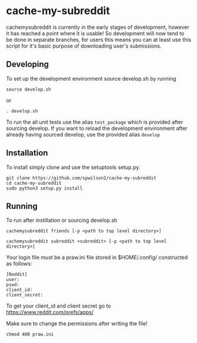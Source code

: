 # cache-my-subreddit

cachemysubreddit is currently in the early stages of development, however it has reached a point where it is usable! So development will now tend to be done in separate branches, for users this means you can at least use this script for it's basic purpose of downloading user's submissions.

## Developing

To set up the development environment source develop.sh by running 

```
source develop.sh
```

or 

```
. develop.sh
```

To run the all unit tests use the alias `test_package` which is  provided after sourcing develop. If you want to reload the development environment after already having sourced develop, use the provided alias `develop`

## Installation

To install simply clone and use the setuptools setup.py.

```
git clone https://github.com/spwilson2/cache-my-subreddit
cd cache-my-subreddit
sudo python3 setup.py install
```

## Running

To run after instillation or sourcing develop.sh

```
cachemysubreddit friends [-p <path to top level directory>]

cachemysubreddit subreddit <subreddit> [-p <path to top level directory>]
```
Your login file must be a praw.ini file stored in $HOME/.config/ constructed as follows:


```
[Reddit]
user: 
pswd: 
client_id: 
client_secret: 
```

To get your client_id and client secret go to https://www.reddit.com/prefs/apps/

Make sure to change the permissions after writing the file!

```
chmod 400 praw.ini
```
